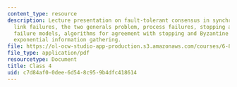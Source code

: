 ```yaml
---
content_type: resource
description: Lecture presentation on fault-tolerant consensus in synchronous systems,
  link failures, the two generals problem, process failures, stopping and Byzantine
  failure models, algorithms for agreement with stopping and Byzantine failures, and
  exponential information gathering.
file: https://ol-ocw-studio-app-production.s3.amazonaws.com/courses/6-852j-distributed-algorithms-fall-2009/c7d84af00dee6d548c959b4dfc418614_MIT6_852JF09_lec04.pdf
file_type: application/pdf
resourcetype: Document
title: Class 4
uid: c7d84af0-0dee-6d54-8c95-9b4dfc418614
---
```

